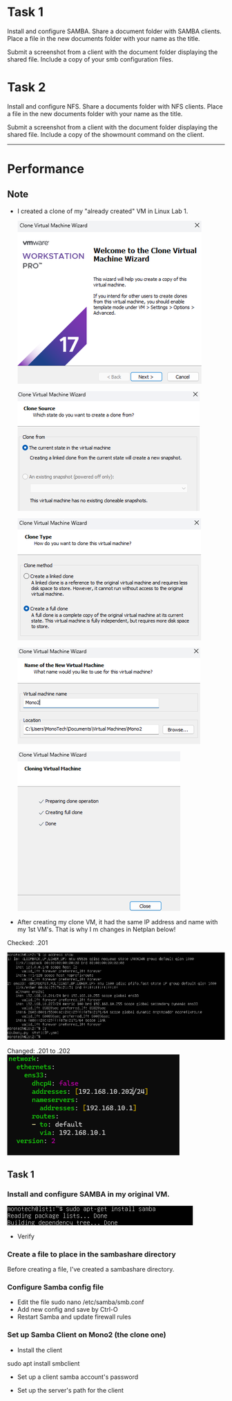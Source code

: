 # Task 1
Install and configure SAMBA. Share a document folder with SAMBA clients. Place a file in the new documents folder with your name as the title.

Submit a screenshot from a client with the document folder displaying the shared file. Include a copy of your smb configuration files.

# Task 2
Install and configure NFS. Share a documents folder with NFS clients. Place a file in the new documents folder with your name as the title.

Submit a screenshot from a client with the document folder displaying the shared file. Include a copy of the showmount command on the client.

---------
# Performance

## Note
- I created a clone of my "already created" VM in Linux Lab 1.

  ![Linuxlab5](/Images/Lab5-pic1.png)
  
  ![Linuxlab5](/Images/Lab5-pic2.png)
  
  ![Linuxlab5](/Images/Lab5-pic3.png)
  
  ![Linuxlab5](/Images/Lab5-pic4.png)
  
  
  ![Linuxlab5](/Images/Lab5-pic5.png)
  
- After creating my clone VM, it had the same IP address and name with my 1st VM's. That is why I m changes in Netplan below!

Checked: .201

![Linuxlab5](/Images/Lab5-pic6.png)

Changed: .201 to .202 
![Linuxlab5](/Images/Lab5-pic7.png)


## Task 1
### Install and configure SAMBA in my original VM.


![Linuxlab5](/Images/Lab5-pic10.png)

- Verify

### Create a file to place in the sambashare directory
Before creating a file, I've created a sambashare directory.

### Configure Samba config file
- Edit the file
sudo nano /etc/samba/smb.conf
- Add new config and save by Ctrl-O
- Restart Samba and update firewall rules

### Set up Samba Client on Mono2 (the clone one)
- Install the client

sudo apt install smbclient

- Set up a client samba account's password

- Set up the server's path for the client
  



